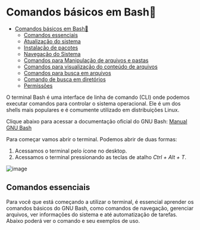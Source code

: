 # Comandos básicos em Bash🐧

- [Comandos básicos em Bash🐧](#comandos-básicos-em-bash)
  - [Comandos essenciais](#comandos-essenciais)
  - [Atualização do sistema](https://github.com/ViniciusH97/Tutorial-Terminal-Linux/blob/main/1%20-%20Comandos%20B%C3%A1sicos/atualizacao.md)
  - [Instalação de pacotes](https://github.com/ViniciusH97/Tutorial-Terminal-Linux/blob/main/1%20-%20Comandos%20B%C3%A1sicos/instala%C3%A7%C3%A3o.md)
  - [Navegação do Sistema](https://github.com/ViniciusH97/Tutorial-Terminal-Linux/blob/main/1%20-%20Comandos%20B%C3%A1sicos/navegacao.md)
  - [Comandos para Manipulação de arquivos e pastas](https://github.com/ViniciusH97/Tutorial-Terminal-Linux/blob/main/1%20-%20Comandos%20B%C3%A1sicos/navegacao.md)
  - [Comandos para visualização do conteúdo de arquivos](https://github.com/ViniciusH97/Tutorial-Terminal-Linux/blob/main/1%20-%20Comandos%20B%C3%A1sicos/navegacao.md)
  - [Comandos para busca em arquivos](https://github.com/ViniciusH97/Tutorial-Terminal-Linux/blob/main/1%20-%20Comandos%20B%C3%A1sicos/navegacao.md)
  - [Comando de busca em diretórios](https://github.com/ViniciusH97/Tutorial-Terminal-Linux/blob/main/1%20-%20Comandos%20B%C3%A1sicos/navegacao.md)
  - [Permissões](https://github.com/ViniciusH97/Tutorial-Terminal-Linux/blob/main/1%20-%20Comandos%20B%C3%A1sicos/permissoes.md)

O terminal Bash é uma interface de linha de comando (CLI) onde podemos executar comandos para controlar o sistema operacional. Ele é um dos shells mais populares e é comumente utilizado em distribuições Linux.

Clique abaixo para acessar a documentação oficial do GNU Bash:
[Manual GNU Bash](https://www.gnu.org/software/bash/manual/bash.html)

Para começar vamos abrir o terminal. Podemos abrir de duas formas:
1. Acessamos o terminal pelo ícone no desktop.
2. Acessamos o terminal pressionando as teclas de atalho _Ctrl + Alt + T_.

![image](https://github.com/user-attachments/assets/0c0cff03-615b-4a94-bbc8-9806799e057d)

## Comandos essenciais

Para você que está começando a utilizar o terminal, é essencial aprender os comandos básicos do GNU Bash, como comandos de navegação, gerenciar arquivos, ver informações do sistema e até automatização de tarefas. Abaixo poderá ver o comando e seu exemplos de uso.
